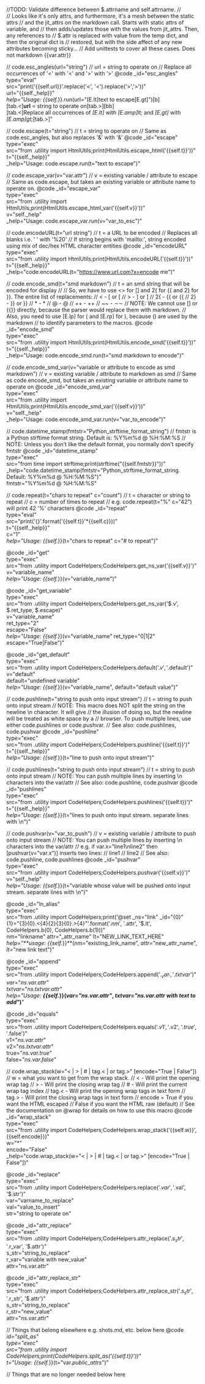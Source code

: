 //TODO: Validate difference between $.attrname and self.attrname. 
//      
//      Looks like it's only attrs, and furthermore, it's a mesh between the static attrs
//      and the jit_attrs on the markdown call. Starts with static attrs of variable, and
//      then adds/updates those with the values from jit_attrs. Then, any references to
//      $.attr is replaced with value from the temp dict, and then the original dict is
//      restored, but with the side affect of any new attributes becoming sticky...
//      Add unittests to cover all these cases. Does not markdown {{var.attr}}

// code.esc_angles(url="string")
//    url = string to operate on
//    Replace all occurrences of '<' with '&lt;' and '>' with '&gt;'
@code _id="esc_angles"\
      type="eval"\
      src="print('{{self.url}}'.replace('<', '&lt;').replace('>','&gt;'))"\
      url="{{self._help}}"\
      _help="Usage: {{self._}}.run(url=\"[E.lt]text to escape[E.gt]\")[b]\
            [tab.<]**url** = string to operate on[tab.>][bb]\
            [tab.<]Replace all occurrences of *[E.lt]* with *[E.amp]lt;* and *[E.gt]* with *[E.amp]gt;*[tab.>]"

// code.escape(t="string")
//    t = string to operate on
//    Same as code.esc_angles, but also replaces '&' with '&amp;'
@code _id="escape"\
      type="exec"\
      src="from .utility import HtmlUtils;print(HtmlUtils.escape_html('{{self.t}}'))"\
      t="{{self._help}}"\
      _help="Usage: code.escape.run(t=\"text to escape\")"

// code.escape_var(v="var.attr")
//    v = existing variable / attribute to escape
//    Same as code.escape, but takes an existing variable or attribute name to operate on.
@code _id="escape_var"\
      type="exec"\
      src="from .utility import HtmlUtils;print(HtmlUtils.escape_html_var('{{self.v}}'))"\
      v="self._help"\
      _help="Usage: code.escape_var.run(v=\"var_to_esc\")"

// code.encodeURL(t="url string")
//    t = a URL to be encoded
//    Replaces all blanks i.e. ' ' with '%20'
//    If string begins with 'mailto:', string encoded using mix of dec/hex HTML character entities
@code _id="encodeURL"\
      type="exec"\
      src="from .utility import HtmlUtils;print(HtmlUtils.encodeURL('{{self.t}}'))"\
      t="{{self._help}}"\
      _help="code.encodeURL(t=\"https://www.url.com?x=encode me\")"


// code.encode_smd(t="smd markdown")
//    t = an smd string that will be encoded for display
//
//    So, we have to use <> for [] and 2{ for {{ and 2} for }}. The entire list of replacements:
//          < - &lsqb; or [
//          > - &rsqb; or ]
//          2{ - &lcub;&lcub; or {{
//          2} - &rcub;&rcub; or }}
//          * - &#42;
//          @ - &#64;
//          ++ - &plus;&plus;
//          ~~ - &sim;&sim;
//    NOTE: We cannot use [] or {{}} directly, because the parser would replace them with markdown.
//          Also, you need to use [E.lp] for ( and [E.rp] for ), because () are used by the markdown
//          to identify parameters to the macros.
@code _id="encode_smd"\
      type="exec"\
      src="from .utility import HtmlUtils;print(HtmlUtils.encode_smd('{{self.t}}'))"\
      t="{{self._help}}"\
      _help="Usage: code.encode_smd.run(t=\"smd markdown to encode\")"

// code.encode_smd_var(v="variable or attribute to encode as smd markdown")
//    v = existing variable / attribute to markdown as smd
//    Same as code.encode_smd, but takes an existing variable or attribute name to operate on
@code _id="encode_smd_var"\
      type="exec"\
      src="from .utility import HtmlUtils;print(HtmlUtils.encode_smd_var('{{self.v}}'))"\
      v="self._help"\
      _help="Usage: code.encode_smd_var.run(v=\"var_to_encode\")"

// code.datetime_stamp(fmtstr="Python_strftime_format_string")
//    fmtstr is a Python strftime format string. Default is: %Y%m%d @ %H:%M:%S
//    NOTE: Unless you don't like the default format, you normally don't specify fmtstr
@code _id="datetime_stamp"\
      type="exec"\
      src="from time import strftime;print(strftime(\"{{self.fmtstr}}\"))"\
      _help="code.datetime_stamp(fmtstr=\"Python_strftime_format_string. Default: %Y%m%d @ %H:%M:%S\")"\
      fmtstr="%Y%m%d @ %H:%M:%S"

// code.repeat(t="chars to repeat" c="count")
//    t = character or string to repeat
//    c = number of times to repeat
//    e.g. code.repeat(t="%" c="42") will print 42 '%' characters
@code _id="repeat"\
      type="eval"\
      src="print('{}'.format('{{self.t}}'*{{self.c}}))"\
      t="{{self._help}}"\
      c="1"\
      _help="Usage: {{self._}}(t=\"chars to repeat\" c=\"# to repeat\")"

@code _id="get"\
      type="exec"\
      src="from .utility import CodeHelpers;CodeHelpers.get_ns_var('{{self.v}}')"\
      v="variable_name"\
      _help="Usage: {{self._}}(v=\"variable_name\")"

@code _id="get_variable"\
      type="exec"\
      src="from .utility import CodeHelpers;CodeHelpers.get_ns_var('$.v', $.ret_type, $.escape)"\
      v="variable_name"\
      ret_type="2"\
      escape="False"\
      _help="Usage: {{self._}}(v=\"variable_name\" ret_type=\"0|1|2\" escape=\"True|False\")"

@code _id="get_default"\
      type="exec"\
      src="from .utility import CodeHelpers;CodeHelpers.default('$.v', '$.default')"\
      v="default"\
      default="undefined variable"\
      _help="Usage: {{self._}}(v=\"variable_name\", default=\"default value\")"

// code.pushline(t="string to push onto input stream")
//    t = string to push onto input stream
//    NOTE: This macro does NOT split the string on the newline \n character. It will give
//          the illusion of doing so, but the newline will be treated as white space by a
//          browser. To push multiple lines, use either code.pushlines or code.pushvar.
//    See also: code.pushlines, code.pushvar
@code _id="pushline"\
      type="exec"\
      src="from .utility import CodeHelpers;CodeHelpers.pushline('{{self.t}}')"\
      t="{{self._help}}"\
      _help="Usage: {{self._}}(t=\"line to push onto input stream\")"

// code.pushlines(t="string to push onto input stream")
//    t = string to push onto input stream
//    NOTE: You can push multiple lines by inserting \n characters into the var/attr
//    See also: code.pushline, code.pushvar
@code _id="pushlines"\
      type="exec"\
      src="from .utility import CodeHelpers;CodeHelpers.pushlines('{{self.t}}')"\
      t="{{self._help}}"\
      _help="Usage: {{self._}}(t=\"lines to push onto input stream. separate lines with \\n\")"

// code.pushvar(v="var_to_push")
//    v = existing variable / attribute to push onto input stream
//    NOTE: You can push multiple lines by inserting \n characters into the var/attr
//    e.g. if var.x="line1\nline2" then [pushvar(v="var.x")] inserts two lines:
//      line1
//      line2
//    See also: code.pushline, code.pushlines
@code _id="pushvar"\
      type="exec"\
      src="from .utility import CodeHelpers;CodeHelpers.pushvar('{{self.v}}')"\
      v="self._help"\
      _help="Usage: {{self._}}(t=\"variable whose value will be pushed onto input stream. separate lines with \\n\")"

@code _id="ln_alias"\
      type="exec"\
      src="from .utility import CodeHelpers;print('@set _ns=\"link\" _id=\"{0}\" \
      {1}=\"{3}{0}.<{4}{2}{3}{0}.>{4}\"'.format('$.nm', \
      '$.attr', '$.lt', CodeHelpers.b(0), CodeHelpers.b(1)))"\
      nm="linkname" attr="_attr_name" lt="NEW_LINK_TEXT_HERE"\
      _help="***usage:* {{self._}}**(*nm=*\"existing_link_name\", *attr=*\"new_attr_name\", *lt=*\"new link text\")"

@code _id="append"\
      type="exec"\
      src="from .utility import CodeHelpers;CodeHelpers.append('$._var_', '$._txtvar_')"\
      _var_="_ns.var.attr_"\
      _txtvar_="_ns.txtvar.attr_"\
      _help="Usage: <strong>{{self._}}(_var_=<em>\"ns.var.attr\"</em>, _txtvar_=<em>\"ns.var.attr with text to add\"</em>)</strong>"

@code _id="equals"\
      type="exec"\
      src="from .utility import CodeHelpers;CodeHelpers.equals('$.v1', '$.v2', '$.true', '$.false')"\
      v1="_ns.var.attr_"\
      v2="_ns.txtvar.attr_"\
      true="_ns.var.true_"\
      false="_ns.var.false_"

// code.wrap_stack(w="< | > | # | tag.< | or tag.>" [encode="True | False"])
//    w = what you want to get from the wrap stack.
//          < - Will print the opening wrap tag
//          > - Will print the closing wrap tag
//          # - Will print the current wrap tag index
//          tag.< - Will print the opening wrap tags in text form
//          tag.> - Will print the closing wrap tags in text form
//    encode = True if you want the HTML escaped
//             False if you want the HTML raw (default)
//    See the documentation on @wrap for details on how to use this macro
@code _id="wrap_stack"\
      type="exec"\
      src="from .utility import CodeHelpers;CodeHelpers.wrap_stack('{{self.w}}', {{self.encode}})"\
      w="*"\
      encode="False"\
      _help="code.wrap_stack(w=\"< | > | # | tag.< | or tag.>\" [encode=\"True | False\"])"

@code _id="replace"\
      type="exec"\
      src="from .utility import CodeHelpers;CodeHelpers.replace('$.var', '$.val', '$.str')"\
      var="varname_to_replace"\
      val="value_to_insert"\
      str="string to operate on"

@code _id="attr_replace"\
      type="exec"\
      src="from .utility import CodeHelpers;CodeHelpers.attr_replace('$.s_str', '$.r_var', '$.attr')"\
      s_str="string_to_replace"\
      r_var="variable with new_value"\
      attr="ns.var.attr"

@code _id="attr_replace_str"\
      type="exec"\
      src="from .utility import CodeHelpers;CodeHelpers.attr_replace_str('$.s_str', '$.r_str', '$.attr')"\
      s_str="string_to_replace"\
      r_str="new_value"\
      attr="ns.var.attr"


// Things that belong elsewhere e.g. shots.md, etc. below here
@code _id="split_as"\
      type="exec"\
      src="from .utility import CodeHelpers;print(CodeHelpers.split_as('{{self.t}}'))"\
      t="Usage: {{self._}}(t=\"var._public_attrs_\")"


// Things that are no longer needed below here
